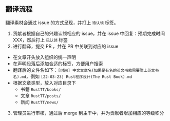 
## 翻译流程

翻译素材会通过 issue 的方式呈现，并打上 `待认领` 标签。

1. 贡献者根据自己的兴趣认领相应的 issue，并在 issue 中回复：预期完成时间 XXX，然后打上 `已认领` 标签
2. 进行翻译，提交 PR ，并在 PR 中关联到对应的 issue
- 在文章开头放入组织的统一声明
- 在声明段落后添加合适的标签，方便用户搜索
- 翻译后的文件名如下：`[时间] 中文文章名(如果是有名的英文书籍需要附上英文书名).md`，例如 `[22-03-23] Rust程序设计(The Rust Book).md`
- 根据文章类型，放入对应目录下
  - 书籍 `RustTT/books/`
  - 文章 `RustTT/posts/`
  - 新闻 `RustTT/news/`
3. 管理员进行审核，通过后 merge 到主干中，并为贡献者增加相应的等级积分
